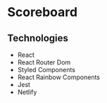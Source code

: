 # Scoreboard

## Technologies

-   React
-   React Router Dom
-   Styled Components
-   React Rainbow Components
-   Jest
-   Netlify
